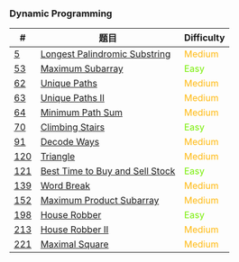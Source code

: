 ### Dynamic Programming

| #                     | 题目                                              | Difficulty                                 |
| --------------------- | ------------------------------------------------- | ------------------------------------------ |
| [5](0005/README.md)   | [Longest Palindromic Substring](0005/README.md)   | <span style='color:#FFB90F;'>Medium</span> |
| [53](0053/README.md)  | [Maximum Subarray](0053/README.md)                | <span style='color: #76EE00;'>Easy</span>  |
| [62](0062/README.md)  | [Unique Paths](0062/README.md)                    | <span style='color:#FFB90F;'>Medium</span> |
| [63](0063/README.md)  | [Unique Paths II](0063/README.md)                 | <span style='color:#FFB90F;'>Medium</span> |
| [64](0064/README.md)  | [Minimum Path Sum](0064/README.md)                | <span style='color:#FFB90F;'>Medium</span> |
| [70](0070/README.md)  | [Climbing Stairs](0070/README.md)                 | <span style='color: #76EE00;'>Easy</span>  |
| [91](0091/README.md)  | [Decode Ways](0091/README.md)                     | <span style='color:#FFB90F;'>Medium</span> |
| [120](0120/README.md) | [Triangle](0120/README.md)                        | <span style='color:#FFB90F;'>Medium</span> |
| [121](0121/README.md) | [Best Time to Buy and Sell Stock](0121/README.md) | <span style='color: #76EE00;'>Easy</span>  |
| [139](0139/README.md) | [Word Break](0139/README.md)                      | <span style='color:#FFB90F;'>Medium</span> |
| [152](0152/README.md) | [Maximum Product Subarray](0152/README.md)        | <span style='color:#FFB90F;'>Medium</span> |
| [198](0198/README.md) | [House Robber](0198/README.md)                    | <span style='color: #76EE00;'>Easy</span>  |
| [213](0213/README.md) | [House Robber II](0213/README.md)                 | <span style='color:#FFB90F;'>Medium</span> |
| [221](0221/README.md) | [Maximal Square](0221/README.md)                  | <span style='color:#FFB90F;'>Medium</span> |

